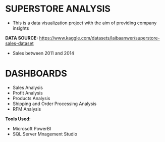 # SUPERSTORE ANALYSIS

- This is a data visualization project with the aim of providing company insights

**DATA SOURCE:** https://www.kaggle.com/datasets/laibaanwer/superstore-sales-dataset 
- Sales between 2011 and 2014

# DASHBOARDS

- Sales Analysis
- Profit Analysis
- Products Analysis
- Shipping and Order Processing Analysis
- RFM Analysis

**Tools Used:**

- Microsoft PowerBI
- SQL Server Mnagement Studio
